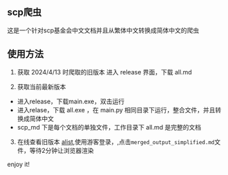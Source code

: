 ## scp爬虫

这是一个针对scp基金会中文文档并且从繁体中文转换成简体中文的爬虫

## 使用方法

1. 获取 2024/4/13 时爬取的旧版本
进入 release 界面，下载 all.md

2. 获取当前最新版本
- 进入release，下载main.exe，双击运行
- 进入relase，下载 all.exe ，在 main.py 相同目录下运行，整合文件，并且转换成简体中文
- scp_md 下是每个文档的单独文件，工作目录下 all.md 是完整的文档

3. 在线查看旧版本
[alist](https://alist.daishuge.win/merged_output_simplified.md),使用游客登录，,点击`merged_output_simplified.md`文件，等待2分钟让浏览器渲染

enjoy it!